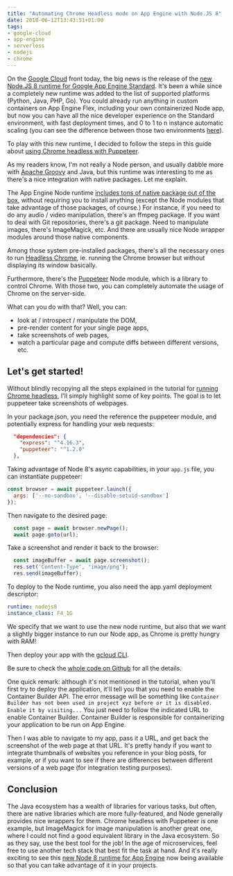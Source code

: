 ```yaml
---
title: "Automating Chrome Headless mode on App Engine with Node.JS 8"
date: 2018-06-12T13:43:51+01:00
tags:
- google-cloud
- app-engine
- serverless
- nodejs
- chrome
---
```


On the [Google Cloud](http://cloud.google.com/) front today, the big news is the release of the [new Node.JS 8 runtime for Google App Engine Standard](https://cloudplatform.googleblog.com/2018/06/Now-you-can-deploy-your-Node-js-app-to-App-Engine-standard-environment.html). It's been a while since a completely new runtime was added to the list of supported platforms (Python, Java, PHP, Go). You could already run anything in custom containers on App Engine Flex, including your own containerized Node app, but now you can have all the nice developer experience on the Standard environment, with fast deployment times, and 0 to 1 to n instance automatic scaling (you can see the difference between those two environments [here](https://cloud.google.com/appengine/docs/nodejs/)).

To play with this new runtime, I decided to follow the steps in this guide about [using Chrome headless with Puppeteer](https://cloud.google.com/appengine/docs/standard/nodejs/using-headless-chrome-with-puppeteer).

As my readers know, I'm not really a Node person, and usually dabble more with [Apache Groovy](http://groovy-lang.org/) and Java, but this runtime was interesting to me as there's a nice integration with native packages. Let me explain.

The App Engine Node runtime [includes tons of native package out of the box](https://cloud.google.com/appengine/docs/standard/nodejs/reference/system-packages), without requiring you to install anything (except the Node modules that take advantage of those packages, of course.) For instance, if you need to do any audio / video manipulation, there's an ffmpeg package. If you want to deal with Git repositories, there's a git package. Need to manipulate images, there's ImageMagick, etc. And there are usually nice Node wrapper modules around those native components.

Among those system pre-installed packages, there's all the necessary ones to run [Headless Chrome](https://developers.google.com/web/updates/2017/04/headless-chrome), ie. running the Chrome browser but without displaying its window basically.

Furthermore, there's the [Puppeteer](https://developers.google.com/web/tools/puppeteer/) Node module, which is a library to control Chrome. With those two, you can completely automate the usage of Chrome on the server-side.

What can you do with that? Well, you can:

-   look at / introspect / manipulate the DOM,
-   pre-render content for your single page apps,
-   take screenshots of web pages,
-   watch a particular page and compute diffs between different versions, etc.

## Let's get started!

Without blindly recopying all the steps explained in the tutorial for [running Chrome headless](https://cloud.google.com/appengine/docs/standard/nodejs/using-headless-chrome-with-puppeteer), I'll simply highlight some of key points. The goal is to let puppeteer take screenshots of webpages.

In your package.json, you need the reference the puppeteer module, and potentially express for handling your web requests:

```json
  "dependencies": {
    "express": "^4.16.3",
    "puppeteer": "^1.2.0"
  },
```

Taking advantage of Node 8's async capabilities, in your `app.js` file, you can instantiate puppeteer:

```javascript
const browser = await puppeteer.launch({
  args: ['--no-sandbox', '--disable-setuid-sandbox']
});
```

Then navigate to the desired page:

```javascript
  const page = await browser.newPage();
  await page.goto(url);
```

Take a screenshot and render it back to the browser:

```javascript
  const imageBuffer = await page.screenshot();
  res.set('Content-Type', 'image/png');
  res.send(imageBuffer);
```

To deploy to the Node runtime, you also need the app.yaml deployment descriptor:

```yaml
runtime: nodejs8
instance_class: F4_1G
```

We specify that we want to use the new node runtime, but also that we want a slightly bigger instance to run our Node app, as Chrome is pretty hungry with RAM!

Then deploy your app with the [gcloud CLI](https://cloud.google.com/sdk/gcloud/).

Be sure to check the [whole code on Github](https://github.com/GoogleCloudPlatform/nodejs-docs-samples/tree/master/appengine/headless-chrome) for all the details.

One quick remark: although it's not mentioned in the tutorial, when you'll first try to deploy the application, it'll tell you that you need to enable the Container Builder API. The error message will be something like `Container Builder has not been used in project xyz before or it is disabled. Enable it by visiting...` You just need to follow the indicated URL to enable Container Builder. Container Builder is responsible for containerizing your application to be run on App Engine.

Then I was able to navigate to my app, pass it a URL, and get back the screenshot of the web page at that URL. It's pretty handy if you want to integrate thumbnails of websites you reference in your blog posts, for example, or if you want to see if there are differences between different versions of a web page (for integration testing purposes).

## Conclusion

The Java ecosystem has a wealth of libraries for various tasks, but often, there are native libraries which are more fully-featured, and Node generally provides nice wrappers for them. Chrome headless with Puppeteer is one example, but ImageMagick for image manipulation is another great one, where I could not find a good equivalent library in the Java ecosystem. So as they say, use the best tool for the job! In the age of microservices, feel free to use another tech stack that best fit the task at hand. And it's really exciting to see this [new Node 8 runtime for App Engine](https://cloudplatform.googleblog.com/2018/06/Now-you-can-deploy-your-Node-js-app-to-App-Engine-standard-environment.html) now being available so that you can take advantage of it in your projects.